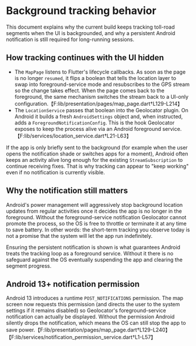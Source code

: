 # Background tracking behavior

This document explains why the current build keeps tracking toll-road segments
when the UI is backgrounded, and why a persistent Android notification is still
required for long-running sessions.

## How tracking continues with the UI hidden

* The `MapPage` listens to Flutter's lifecycle callbacks. As soon as the page is
  no longer `resumed`, it flips a boolean that tells the location layer to swap
  into foreground-service mode and resubscribes to the GPS stream so the change
  takes effect. When the page comes back to the foreground, the same mechanism
  switches the stream back to a UI-only configuration.【F:lib/presentation/pages/map_page.dart†L129-L214】
* The `LocationService` passes that boolean into the Geolocator plugin. On
  Android it builds a fresh `AndroidSettings` object and, when instructed, adds a
  `ForegroundNotificationConfig`. This is the hook Geolocator exposes to keep
  the process alive via an Android foreground service.【F:lib/services/location_service.dart†L21-L63】

If the app is only briefly sent to the background (for example when the user
opens the notification shade or switches apps for a moment), Android often keeps
an activity alive long enough for the existing `StreamSubscription` to continue
receiving fixes. That is why tracking can appear to "keep working" even if no
notification is currently visible.

## Why the notification still matters

Android's power management will aggressively stop background location updates
from regular activities once it decides the app is no longer in the foreground.
Without the foreground-service notification Geolocator cannot promote the
process, so the OS is free to throttle or terminate it at any time to save
battery. In other words: the short-term tracking you observe today is not a
promise that the system will let the app run indefinitely.

Ensuring the persistent notification is shown is what guarantees Android treats
the tracking loop as a foreground service. Without it there is no safeguard
against the OS eventually suspending the app and clearing the segment progress.

## Android 13+ notification permission

Android 13 introduces a runtime `POST_NOTIFICATIONS` permission. The map screen
now requests this permission (and directs the user to the system settings if it
remains disabled) so Geolocator's foreground-service notification can actually
be displayed. Without the permission Android silently drops the notification,
which means the OS can still stop the app to save power.【F:lib/presentation/pages/map_page.dart†L129-L240】【F:lib/services/notification_permission_service.dart†L1-L57】
